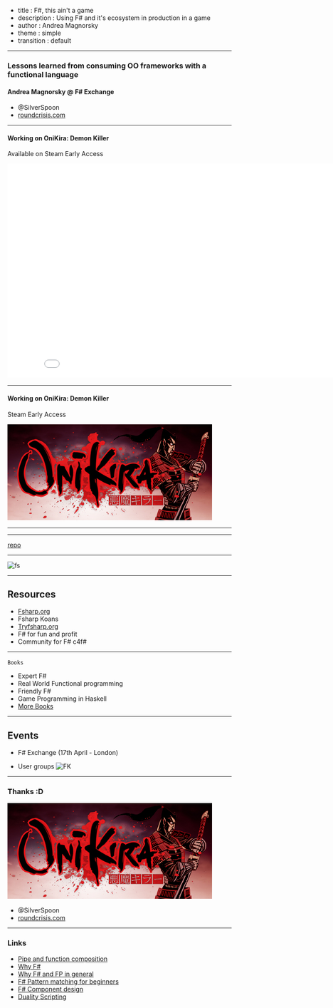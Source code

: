 ﻿- title : F#, this ain't a game
- description : Using F# and it's ecosystem in production in a game
- author : Andrea Magnorsky
- theme : simple
- transition : default

***


### Lessons learned from consuming OO frameworks with a functional language 


#### Andrea Magnorsky @ F# Exchange


- @SilverSpoon 
- [roundcrisis.com](roundcrisis.com)


---

#### Working on OniKira: Demon Killer 

Available on Steam Early Access



<iframe width="853" height="480" src="//www.youtube.com/embed/8OH31zfRlDs?rel=0" frameborder="0" allowfullscreen></iframe>

---

#### Working on OniKira: Demon Killer 

Steam Early Access

![](images/onikira.jpg)

---

***


[repo](https://github.com/BraveSirAndrew/DualityScripting)

---

<img src="images/fcs.png" alt="fs" style="width: 950px;"/>


***

## Resources

* [Fsharp.org](http://Fsharp.org)
* Fsharp Koans
* [Tryfsharp.org](http://Tryfsharp.org)
* F# for fun and profit
* Community for F# c4f# 

---

``Books``

* Expert F# 
* Real World Functional programming
* Friendly F#
* Game Programming in Haskell
* [More Books](http://fsharp.org/about/learning.html)

---

## Events

- F# Exchange (17th April - London)


- User groups 
 ![FK](images/fk.jpeg)  


***

### Thanks :D

![onikira](images/onikira.jpg)

- @SilverSpoon 
- [roundcrisis.com](roundcrisis.com)


***
### Links

* [Pipe and function composition](http://theburningmonk.com/2011/09/fsharp-pipe-forward-and-pipe-backward/)
* [Why F#](http://fsharpforfunandprofit.com/why-use-fsharp/)
* [Why F# and FP in general](http://www.roundcrisis.com/2014/05/10/why-fsharp/)
* [F# Pattern matching for beginners](http://hestia.typepad.com/flatlander/2010/07/f-pattern-matching-for-beginners-part-6-active-patterns.html)
* [F# Component design](http://fsharp.org/specs/component-design-guidelines/fsharp-design-guidelines-v14.pdf)
* [Duality Scripting](http://www.roundcrisis.com/2014/04/21/Fsharp-scripting-for-the-game-engine/) 

